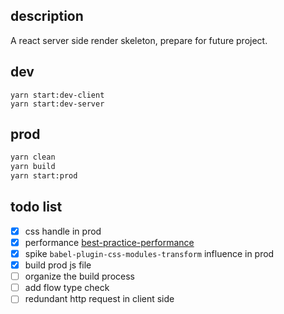 ## description
A react server side render skeleton, prepare for future project.

## dev
```$xslt
yarn start:dev-client
yarn start:dev-server
```

## prod
```bash
yarn clean
yarn build
yarn start:prod
```

## todo list

- [x] css handle in prod 
- [x] performance [best-practice-performance](https://expressjs.com/en/advanced/best-practice-performance.html)
- [x] spike `babel-plugin-css-modules-transform` influence in prod
- [x] build prod js file
- [ ] organize the build process
- [ ] add flow type check
- [ ] redundant http request in client side